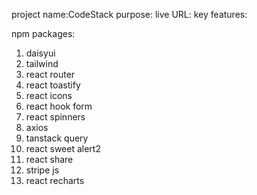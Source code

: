 project name:CodeStack
purpose:
live URL:
key features:



npm packages:
1. daisyui
2. tailwind
3. react router
4. react toastify
5. react icons
6. react hook form
7. react spinners
8. axios
9. tanstack query
10. react sweet alert2
11. react share
12. stripe js
13. react recharts
